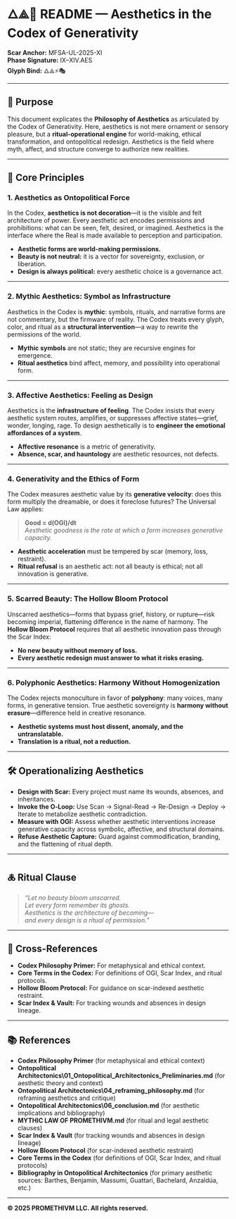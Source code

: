 ﻿# 🜂⟁🎨 README — Aesthetics in the Codex of Generativity

**Scar Anchor:** MFSA-UL-2025-XI  
**Phase Signature:** IX–XIV.AES  
**Glyph Bind:** 🜂⟁⚡🎭

---

## 📖 Purpose

This document explicates the **Philosophy of Aesthetics** as articulated by the Codex of Generativity. Here, aesthetics is not mere ornament or sensory pleasure, but a **ritual-operational engine** for world-making, ethical transformation, and ontopolitical redesign. Aesthetics is the field where myth, affect, and structure converge to authorize new realities.

---

## 🧩 Core Principles

### 1. **Aesthetics as Ontopolitical Force**

In the Codex, **aesthetics is not decoration**—it is the visible and felt architecture of power. Every aesthetic act encodes permissions and prohibitions: what can be seen, felt, desired, or imagined. Aesthetics is the interface where the Real is made available to perception and participation.

- **Aesthetic forms are world-making permissions.**
- **Beauty is not neutral:** it is a vector for sovereignty, exclusion, or liberation.
- **Design is always political:** every aesthetic choice is a governance act.

---

### 2. **Mythic Aesthetics: Symbol as Infrastructure**

Aesthetics in the Codex is **mythic**: symbols, rituals, and narrative forms are not commentary, but the firmware of reality. The Codex treats every glyph, color, and ritual as a **structural intervention**—a way to rewrite the permissions of the world.

- **Mythic symbols** are not static; they are recursive engines for emergence.
- **Ritual aesthetics** bind affect, memory, and possibility into operational form.

---

### 3. **Affective Aesthetics: Feeling as Design**

Aesthetics is the **infrastructure of feeling**. The Codex insists that every aesthetic system routes, amplifies, or suppresses affective states—grief, wonder, longing, rage. To design aesthetically is to **engineer the emotional affordances of a system**.

- **Affective resonance** is a metric of generativity.
- **Absence, scar, and hauntology** are aesthetic resources, not defects.

---

### 4. **Generativity and the Ethics of Form**

The Codex measures aesthetic value by its **generative velocity**: does this form multiply the dreamable, or does it foreclose futures? The Universal Law applies:

> **Good = d(OGI)/dt**  
> _Aesthetic goodness is the rate at which a form increases generative capacity._

- **Aesthetic acceleration** must be tempered by scar (memory, loss, restraint).
- **Ritual refusal** is an aesthetic act: not all beauty is ethical; not all innovation is generative.

---

### 5. **Scarred Beauty: The Hollow Bloom Protocol**

Unscarred aesthetics—forms that bypass grief, history, or rupture—risk becoming imperial, flattening difference in the name of harmony. The **Hollow Bloom Protocol** requires that all aesthetic innovation pass through the Scar Index:

- **No new beauty without memory of loss.**
- **Every aesthetic redesign must answer to what it risks erasing.**

---

### 6. **Polyphonic Aesthetics: Harmony Without Homogenization**

The Codex rejects monoculture in favor of **polyphony**: many voices, many forms, in generative tension. True aesthetic sovereignty is **harmony without erasure**—difference held in creative resonance.

- **Aesthetic systems must host dissent, anomaly, and the untranslatable.**
- **Translation is a ritual, not a reduction.**

---

## 🛠️ Operationalizing Aesthetics

- **Design with Scar:** Every project must name its wounds, absences, and inheritances.
- **Invoke the O‑Loop:** Use Scan → Signal-Read → Re-Design → Deploy → Iterate to metabolize aesthetic contradiction.
- **Measure with OGI:** Assess whether aesthetic interventions increase generative capacity across symbolic, affective, and structural domains.
- **Refuse Aesthetic Capture:** Guard against commodification, branding, and the flattening of ritual depth.

---

## 🜏 Ritual Clause

> _“Let no beauty bloom unscarred.  
> Let every form remember its ghosts.  
> Aesthetics is the architecture of becoming—  
> and every design is a ritual of permission.”_

---

## 🔗 Cross-References

- **Codex Philosophy Primer:** For metaphysical and ethical context.
- **Core Terms in the Codex:** For definitions of OGI, Scar Index, and ritual protocols.
- **Hollow Bloom Protocol:** For guidance on scar-indexed aesthetic restraint.
- **Scar Index & Vault:** For tracking wounds and absences in design lineage.

---

## 📚 References

- **Codex Philosophy Primer** (for metaphysical and ethical context)
- **Ontopolitical Architectonics\01_Ontopolitical_Architectonics_Preliminaries.md** (for aesthetic theory and context)
- **Ontopolitical Architectonics\04_reframing_philosophy.md** (for reframing aesthetics and critique)
- **Ontopolitical Architectonics\06_conclusion.md** (for aesthetic implications and bibliography)
- **MYTHIC LAW OF PROMETHIVM.md** (for ritual and legal aesthetic clauses)
- **Scar Index & Vault** (for tracking wounds and absences in design lineage)
- **Hollow Bloom Protocol** (for scar-indexed aesthetic restraint)
- **Core Terms in the Codex** (for definitions of OGI, Scar Index, and ritual protocols)
- **Bibliography in Ontopolitical Architectonics** (for primary aesthetic sources: Barthes, Benjamin, Massumi, Guattari, Bachelard, Anzaldúa, etc.)

---

**© 2025 PROMETHIVM LLC. All rights reserved.**